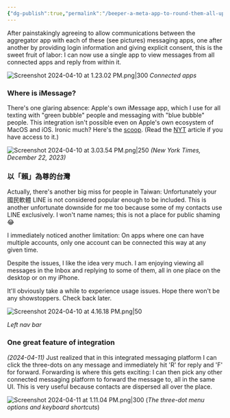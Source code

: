 ```yaml
---
{"dg-publish":true,"permalink":"/beeper-a-meta-app-to-round-them-all-up-except-for-a-few-glaring-misses/","noteIcon":"2"}
---
```


After painstakingly agreeing to allow communications between the aggregator app with each of these (see pictures) messaging apps, one after another by providing login information and giving explicit consent, this is the sweet fruit of labor: I can now use a single app to view messages from all connected apps and reply from within it. 


![Screenshot 2024-04-10 at 1.23.02 PM.png|300](/img/user/_attachments/_OB/Screenshot%202024-04-10%20at%201.23.02%20PM.png)
*Connected apps*

### Where is iMessage?

There's one glaring absence: Apple's own iMessage app, which I use for all texting with "green bubble" people and messaging with "blue bubble" people. This integration isn't possible even on Apple's own ecosystem of MacOS and iOS. Ironic much? Here's the [scoop](https://hyp.is/9uD4iveFEe6-ouvhIl36Vg/zapier.com/blog/beeper-vs-texts/). (Read the [NYT](https://www.nytimes.com/2023/12/22/technology/apple-iphone-beeper-mini.html) article if you have access to it.)

![Screenshot 2024-04-10 at 3.03.54 PM.png|250](/img/user/_attachments/_OB/Screenshot%202024-04-10%20at%203.03.54%20PM.png)
*(New York Times, December 22, 2023)*

### 以「賴」為尊的台灣

Actually, there's another big miss for people in Taiwan: Unfortunately your 國民軟體 LINE is not considered popular enough to be included. This is another unfortunate downside for me too because some of my contacts use LINE exclusively. I won't name names; this is not a place for public shaming 😂

I immediately noticed another limitation: On apps where one can have multiple accounts, only one account can be connected this way at any given time.

Despite the issues, I like the idea very much. I am enjoying viewing all messages in the Inbox and replying to some of them, all in one place on the desktop or on my iPhone.

It'll obviously take a while to experience usage issues. Hope there won't be any showstoppers. Check back later.

![Screenshot 2024-04-10 at 4.16.18 PM.png|50](/img/user/_attachments/_OB/Screenshot%202024-04-10%20at%204.16.18%20PM.png)

*Left nav bar*

### One great feature of integration

*(2024-04-11)* Just realized that in this integrated messaging platform I can click the three-dots on any message and immediately hit 'R' for reply and 'F' for forward. Forwarding is where this gets exciting: I can then pick any other connected messaging platform to forward the message to, all in the same UI. This is very useful because contacts are dispersed all over the place.

![Screenshot 2024-04-11 at 1.11.04 PM.png|300](/img/user/_attachments/_OB/Screenshot%202024-04-11%20at%201.11.04%20PM.png)
(*The three-dot menu options and keyboard shortcuts*)